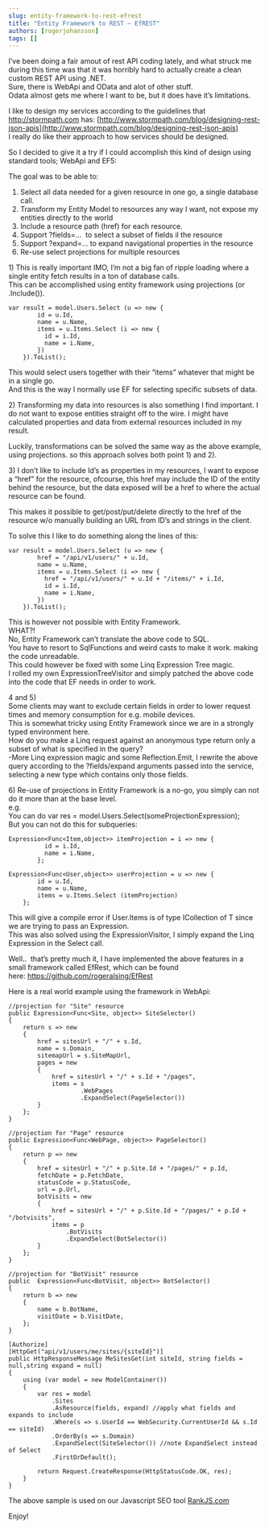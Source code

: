 ```yaml
---
slug: entity-framework-to-rest-efrest
title: "Entity Framework to REST – EfREST"
authors: [rogerjohansson]
tags: []
---
```

I’ve been doing a fair amout of rest API coding lately, and what struck me during this time was that it was horribly hard to actually create a clean custom REST API using .NET.  
Sure, there is WebApi and OData and alot of other stuff.  
Odata almost gets me where I want to be, but it does have it’s limitations.

<!-- truncate -->

I like to design my services according to the guidelines that <a href="http://stormpath.com" rel="nofollow">http://stormpath.com</a> has: [http://www.stormpath.com/blog/designing-rest-json-apis](http://www.stormpath.com/blog/designing-rest-json-apis)  
I really do like their approach to how services should be designed.

So I decided to give it a try if I could accomplish this kind of design using standard tools; WebApi and EF5:

The goal was to be able to:

1.  Select all data needed for a given resource in one go, a single database call.
2.  Transform my Entity Model to resources any way I want, not expose my entities directly to the world
3.  Include a resource path (href) for each resource.
4.  <span>Support ?fields=…  to select a subset of fields il the resource</span>
5.  Support ?expand=… to expand navigational properties in the resource
6.  Re-use select projections for multiple resources

1\) This is really important IMO, I’m not a big fan of ripple loading where a single entity fetch results in a ton of database calls.  
This can be accomplished using entity framework using projections (or .Include()).

```
var result = model.Users.Select (u => new {
        id = u.Id,
        name = u.Name,
        items = u.Items.Select (i => new {
          id = i.Id,
          name = i.Name,
        })
    }).ToList();
```

This would select users together with their “items” whatever that might be in a single go.  
And this is the way I normally use EF for selecting specific subsets of data.

2\) Transforming my data into resources is also something I find important. I do not want to expose entities straight off to the wire. I might have calculated properties and data from external resources included in my result.

Luckily, transformations can be solved the same way as the above example, using projections. so this approach solves both point 1) and 2).

3\) I don’t like to include Id’s as properties in my resources, I want to expose a “href” for the resource, ofcourse, this href may include the ID of the entity behind the resource, but the data exposed will be a href to where the actual resource can be found.

This makes it possible to get/post/put/delete directly to the href of the resource w/o manually building an URL from ID’s and strings in the client.

To solve this I like to do something along the lines of this:

```
var result = model.Users.Select (u => new {
        href = "/api/v1/users/" + u.Id,
        name = u.Name,
        items = u.Items.Select (i => new {
          href = "/api/v1/users/" + u.Id + "/items/" + i.Id,
          id = i.Id,
          name = i.Name,
        })
    }).ToList();
```

This is however not possible with Entity Framework.  
WHAT?!  
No, Entity Framework can’t translate the above code to SQL.  
You have to resort to SqlFunctions and weird casts to make it work. making the code unreadable.  
This could however be fixed with some Linq Expression Tree magic.  
I rolled my own ExpressionTreeVisitor and simply patched the above code into the code that EF needs in order to work.

4 and 5)  
Some clients may want to exclude certain fields in order to lower request times and memory consumption for e.g. mobile devices.  
This is somewhat tricky using Entity Framework since we are in a strongly typed environment here.  
How do you make a Linq request against an anonymous type return only a subset of what is specified in the query?  
<span>-More Linq expression magic and some Reflection.Emit, I rewrite the above query according to the ?fields/expand arguments passed into the service, selecting a new type which contains only those fields.</span>

6\) Re-use of projections in Entity Framework is a no-go, you simply can not do it more than at the base level.  
e.g.  
You can do var res = model.Users.Select(someProjectionExpression);  
But you can not do this for subqueries:

```
Expression<Func<Item,object>> itemProjection = i => new {
          id = i.Id,
          name = i.Name,
        };

Expression<Func<User,object>> userProjection = u => new {
        id = u.Id,
        name = u.Name,
        items = u.Items.Select (itemProjection)
    };
```

This will give a compile error if User.Items is of type ICollection of T since we are trying to pass an Expression.  
This was also solved using the ExpressionVisitor, I simply expand the Linq Expression in the Select call.

<span>Well..  that’s pretty much it, I have implemented the above features in a small framework called EfRest, which can be found here: </span><a href="https://github.com/rogeralsing/EfRest">https://github.com/rogeralsing/EfRest</a>

Here is a real world example using the framework in WebApi:

```
//projection for "Site" resource
public Expression<Func<Site, object>> SiteSelector()
{
    return s => new
    {
        href = sitesUrl + "/" + s.Id,
        name = s.Domain,
        sitemapUrl = s.SiteMapUrl,
        pages = new
        {
            href = sitesUrl + "/" + s.Id + "/pages",
            items = s
                    .WebPages
                    .ExpandSelect(PageSelector())
        }
    };
}

//projection for "Page" resource
public Expression<Func<WebPage, object>> PageSelector()
{
    return p => new
    {
        href = sitesUrl + "/" + p.Site.Id + "/pages/" + p.Id,
        fetchDate = p.FetchDate,
        statusCode = p.StatusCode,
        url = p.Url,
        botVisits = new
        {
            href = sitesUrl + "/" + p.Site.Id + "/pages/" + p.Id + "/botvisits",
            items = p
                .BotVisits
                .ExpandSelect(BotSelector())
        }
    };
}

//projection for "BotVisit" resource
public  Expression<Func<BotVisit, object>> BotSelector()
{
    return b => new
    {
        name = b.BotName,
        visitDate = b.VisitDate,
    };
}

[Authorize]
[HttpGet("api/v1/users/me/sites/{siteId}")]
public HttpResponseMessage MeSitesGet(int siteId, string fields = null,string expand = null)
{
    using (var model = new ModelContainer())
    {
        var res = model
            .Sites
            .AsResource(fields, expand) //apply what fields and expands to include
            .Where(s => s.UserId == WebSecurity.CurrentUserId && s.Id == siteId)
            .OrderBy(s => s.Domain)
            .ExpandSelect(SiteSelector()) //note ExpandSelect instead of Select
            .FirstOrDefault();

        return Request.CreateResponse(HttpStatusCode.OK, res);
    }
}
```

The above sample is used on our Javascript SEO tool [RankJS.com](http://www.RankJS.com "SEO Enable your javascript site")

Enjoy!
